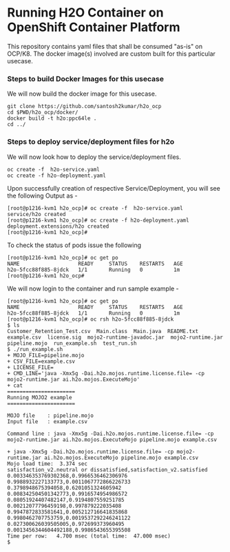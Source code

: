 # Running H2O Container on OpenShift Container Platform

This repository contains yaml files that shall be consumed "as-is" on OCP/K8.
The docker image(s) involved are custom built for this particular usecase.

### Steps to build Docker Images for this usecase

We will now build the docker image for this usecase.

```
git clone https://github.com/santosh2kumar/h2o_ocp
cd $PWD/h2o_ocp/docker/
docker build -t h2o:ppc64le .
cd ../
```

### Steps to deploy service/deployment files for h2o

We will now look how to deploy the service/deployment files.

```
oc create -f  h2o-service.yaml
oc create -f h2o-deployment.yaml
```

Upon successfully creation of respective Service/Deployment, you will see the following Output as -

```
[root@p1216-kvm1 h2o_ocp]# oc create -f  h2o-service.yaml
service/h2o created
[root@p1216-kvm1 h2o_ocp]# oc create -f h2o-deployment.yaml 
deployment.extensions/h2o created
[root@p1216-kvm1 h2o_ocp]#
```

To check the status of pods issue the following
```
[root@p1216-kvm1 h2o_ocp]# oc get po
NAME                   READY     STATUS    RESTARTS   AGE
h2o-5fcc88f885-8jdck   1/1       Running   0          1m
[root@p1216-kvm1 h2o_ocp# 
```

We will now login to the container and run sample example -

```
[root@p1216-kvm1 h2o_ocp]# oc get po
NAME                   READY     STATUS    RESTARTS   AGE
h2o-5fcc88f885-8jdck   1/1       Running   0          1m
[root@p1216-kvm1 h2o_ocp]# oc rsh h2o-5fcc88f885-8jdck
$ ls   	
Customer_Retention_Test.csv  Main.class  Main.java  README.txt	example.csv  license.sig  mojo2-runtime-javadoc.jar  mojo2-runtime.jar	pipeline.mojo  run_example.sh  test_run.sh
$ ./run_example.sh
+ MOJO_FILE=pipeline.mojo
+ CSV_FILE=example.csv
+ LICENSE_FILE=
+ CMD_LINE='java -Xmx5g -Dai.h2o.mojos.runtime.license.file= -cp mojo2-runtime.jar ai.h2o.mojos.ExecuteMojo'
+ cat
======================
Running MOJO2 example
======================

MOJO file    : pipeline.mojo
Input file   : example.csv

Command line : java -Xmx5g -Dai.h2o.mojos.runtime.license.file= -cp mojo2-runtime.jar ai.h2o.mojos.ExecuteMojo pipeline.mojo example.csv

+ java -Xmx5g -Dai.h2o.mojos.runtime.license.file= -cp mojo2-runtime.jar ai.h2o.mojos.ExecuteMojo pipeline.mojo example.csv
Mojo load time:  3.374 sec
satisfaction_v2.neutral or dissatisfied,satisfaction_v2.satisfied
0.003346353769302368,0.9966536462306976
0.9988932227133773,0.0011067772866226733
0.3798948675394058,0.6201051324605942
0.008342504501342773,0.9916574954986572
0.08051924407482147,0.9194807559251785
0.00212077796459198,0.997879222035408
0.9947872833581641,0.005212716641835868
0.9980462707753759,0.0019537292246241122
0.027300626039505005,0.972699373960495
0.0013456344604492188,0.9986543655395508
Time per row:   4.700 msec (total time:  47.000 msec)
$ 

```

